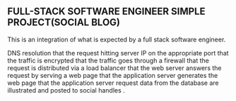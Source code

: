 
## FULL-STACK SOFTWARE ENGINEER SIMPLE PROJECT(SOCIAL BLOG)

This is an integration of what is expected by a full stack software engineer.

DNS resolution
that the request hitting server IP on the appropriate port
that the traffic is encrypted
that the traffic goes through a firewall
that the request is distributed via a load balancer
that the web server answers the request by serving a web page
that the application server generates the web page
that the application server request data from the database are illustrated and posted to social handles .
